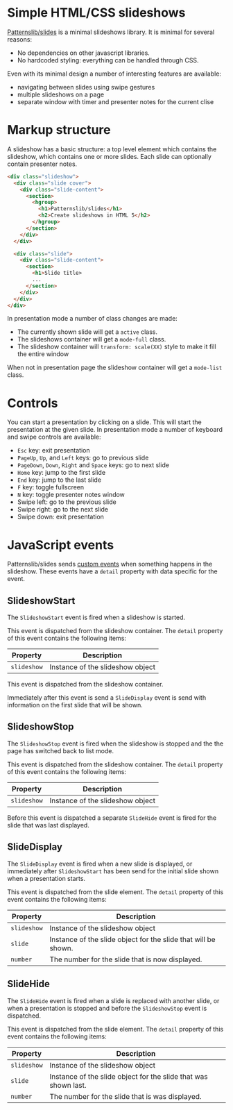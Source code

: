 # Simple HTML/CSS slideshows

[Patternslib/slides](https://github.com/Patternslib/slides) is a minimal
slideshows library. It is minimal for several reasons:

* No dependencies on other javascript libraries.
* No hardcoded styling: everything can be handled through CSS.

Even with its minimal design a number of interesting features are available:

* navigating between slides using swipe gestures
* multiple slideshows on a page
* separate window with timer and presenter notes for the current clise

# Markup structure

A slideshow has a basic structure: a top level element which contains the
slideshow, which contains one or more slides. Each slide can optionally contain
presenter notes.

```html
<div class="slideshow">
  <div class="slide cover">
    <div class="slide-content">
      <section>
        <hgroup>
          <h1>Patternslib/slides</h1>
          <h2>Create slideshows in HTML 5</h2>
        </hgroup>
      </section>
    </div>
  </div>

  <div class="slide">
    <div class="slide-content">
      <section>
        <h1>Slide title>
        ...
      </section>
    </div>
  </div>
</div>
```

In presentation mode a number of class changes are made:

* The currently shown slide will get a ``active`` class.
* The slideshows container will get a ``mode-full`` class.
* The slideshow container will ``transform: scale(XX)`` style to make it fill the entire window

When not in presentation page the slideshow container will get a
``mode-list`` class.

# Controls

You can start a presentation by clicking on a slide. This will start the
presentation at the given slide. In presentation mode a number of keyboard
and swipe controls are available:

* `Esc` key: exit presentation
* `PageUp`, `Up`, and `Left` keys: go to previous slide
* `PageDown`, `Down`, `Right` and `Space` keys: go to next slide
* `Home` key: jump to the first slide
* `End` key: jump to the last slide
* `F` key: toggle fullscreen
* `N` key: toggle presenter notes window
* Swipe left: go to the previous slide
* Swipe right: go to the next slide
* Swipe down: exit presentation


# JavaScript events

Patternslib/slides sends [custom
events](http://dev.w3.org/2006/webapi/DOM-Level-3-Events/html/DOM3-Events.html#events-CustomEvent)
when something happens in the slideshow. These events have a `detail` property
with data specific for the event.

## SlideshowStart

The `SlideshowStart` event is fired when a slideshow is started.

This event is dispatched from the slideshow container. The `detail` property of
this event contains the following items:

| Property    | Description                                                    |
| ----------- | -------------------------------------------------------------- |
| `slideshow` | Instance of the slideshow object                               |

This event is dispatched from the slideshow container.

Immediately after this event is send a `SlideDisplay` event is send with
information on the first slide that will be shown.


## SlideshowStop

The `SlideshowStop` event is fired when the slideshow is stopped and the
the page has switched back to list mode.

This event is dispatched from the slideshow container. The `detail` property of
this event contains the following items:


| Property    | Description                                                    |
| ----------- | -------------------------------------------------------------- |
| `slideshow` | Instance of the slideshow object                               |

Before this event is dispatched a separate `SlideHide` event is fired for the
slide that was last displayed.


## SlideDisplay

The `SlideDisplay` event is fired when a new slide is displayed, or immediately
after `SlideshowStart` has been send for the initial slide shown when a
presentation starts.

This event is dispatched from the slide element. The `detail` property of this
event contains the following items:

| Property    | Description                                                    |
| ----------- | -------------------------------------------------------------- |
| `slideshow` | Instance of the slideshow object                               |
| `slide`     | Instance of the slide object for the slide that will be shown. |
| `number`    | The number for the slide that is now displayed.                |


## SlideHide

The `SlideHide` event is fired when a slide is replaced with another slide,
or when a presentation is stopped and before the `SlideshowStop` event is
dispatched.

This event is dispatched from the slide element. The `detail` property of this
event contains the following items:

| Property    | Description                                                    |
| ----------- | -------------------------------------------------------------- |
| `slideshow` | Instance of the slideshow object                               |
| `slide`     | Instance of the slide object for the slide that was shown last.|
| `number`    | The number for the slide that is was displayed.                |
